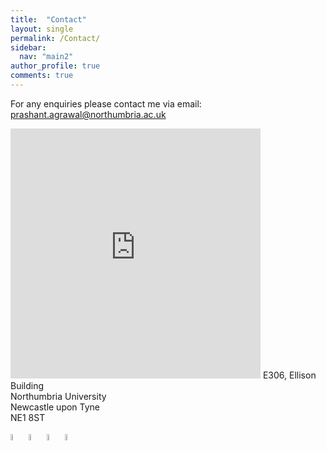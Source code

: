 ```yaml
---
title:  "Contact"
layout: single
permalink: /Contact/
sidebar:
  nav: "main2"
author_profile: true
comments: true
---
```

For any enquiries please contact me via email:<br>
<a href = "mailto: prashant.agrawal@northumbria.ac.uk">prashant.agrawal@northumbria.ac.uk</a>

<!---
### Research Group Leadership
<a href = "mailto: ben.xu@northumbria.ac.uk">Prof Ben Xu</a> and <a href = "mailto: hamdi.torun@northumbria.ac.uk">Dr Hamdi Torun</a>
--->

<iframe src="https://www.google.com/maps/embed?pb=!1m18!1m12!1m3!1d2289.782890508836!2d-1.6093526839332823!3d54.97690645902953!2m3!1f0!2f0!3f0!3m2!1i1024!2i768!4f13.1!3m3!1m2!1s0x487e70e112c5e9f7%3A0x79a7c60c923dce07!2sNorthumbria%20University!5e0!3m2!1sen!2suk!4v1638624080926!5m2!1sen!2suk" width="400" height="400" style="border:0;" allowfullscreen="" loading="lazy"></iframe>
E306, Ellison Building <br>
Northumbria University<br>
Newcastle upon Tyne<br>
NE1 8ST<br>

<a href="https://researchportal.northumbria.ac.uk/en/researchers/prashant-agrawal(77d1b36e-20c5-44a5-8f7e-97211143c73c).html"><img src="{{ site.url }}{{ site.baseurl }}/assets/profiles/nub.png" alt="PA" style="width: 5%; border: none; text-decoration: none"/></a>&nbsp;<a href="https://scholar.google.co.uk/citations?user=6qbion4AAAAJ&hl=en"><img src="{{ site.url }}{{ site.baseurl }}/assets/profiles/google.png" alt="PA" style="width: 5%; border: none; text-decoration: none"/></a>&nbsp;<a href="https://www.researchgate.net/profile/Prashant-Agrawal-5"><img src="{{ site.url }}{{ site.baseurl }}/assets/profiles/linkedin.png" alt="PA" style="width: 5%; border: none; text-decoration: none"/></a>&nbsp;<a href="www.linkedin.com/in/agwlpra"><img src="{{ site.url }}{{ site.baseurl }}/assets/profiles/rg.png" alt="PA" style="width: 5%; border: none; text-decoration: none"/></a>
